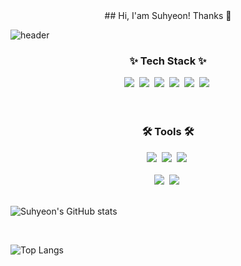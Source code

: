 <div align="center">
  ## Hi, I'am Suhyeon! Thanks 👋
</div>

<!--
**suhyeon03/suhyeon03** is a ✨ _special_ ✨ repository because its `README.md` (this file) appears on your GitHub profile.

Here are some ideas to get you started:
<!--타이틀 부분-->
![header](https://capsule-render.vercel.app/api?type=waving&color=gradient&height=300&section=header&text=Good%20to%20see%20you%20%F0%9F%A4%97)
<!--내용 부분-->
<h3 align="center">✨ Tech Stack ✨</h3>
<div align="center">
  <img src="https://img.shields.io/badge/python-3670A0?style=for-the-badge&logo=python&logoColor=ffdd54" />&nbsp
  <img src="https://img.shields.io/badge/pandas-150458.svg?style=for-the-badge&logo=pandas&logoColor=white" />&nbsp
  <img src="https://img.shields.io/badge/scikitlearn-F7931E?style=for-the-badge&logo=scikitlearn&logoColor=white" />&nbsp
  <img src="https://img.shields.io/badge/numpy-4d77cf.svg?style=for-the-badge&logo=numpy&logoColor=white" />&nbsp
  <img src="https://img.shields.io/badge/Matplotlib-11557c.svg?style=for-the-badge&logo=Matplotlib&logoColor=white" />&nbsp
  <img src="https://img.shields.io/badge/mysql-4479A1.svg?style=for-the-badge&logo=mysql&logoColor=white" />&nbsp
</div>

<br>


  
</div>

<br>

<h3 align="center">🛠 Tools 🛠</h3>
<div align="center">
  <img src="https://img.shields.io/badge/git-F05033.svg?style=for-the-badge&logo=git&logoColor=white" />&nbsp
  <img src="https://img.shields.io/badge/github-181717.svg?style=for-the-badge&logo=github&logoColor=white" />&nbsp
  <img src="https://img.shields.io/badge/Notion-F3F3F3.svg?style=for-the-badge&logo=notion&logoColor=black" />&nbsp
</div>

<br>

<div align="center">
<img src="https://img.shields.io/badge/VSCode-2C2C32.svg?style=for-the-badge&logo=visual-studio-code&logoColor=22ABF3" />&nbsp
  <img src="https://img.shields.io/badge/jupyter-2C2C32.svg?style=for-the-badge&logo=jupyter&logoColor=F37726" />&nbsp
<!--   <img src="https://img.shields.io/badge/Colab-2C2C32.svg?style=for-the-badge&logo=googlecolab&logoColor=F9AB00" />&nbsp -->
</div>

<br>



![Suhyeon's GitHub stats](https://github-readme-stats.vercel.app/api?username=suhyeon03&show_icons=true&theme=radical)

<br>



![Top Langs](https://github-readme-stats.vercel.app/api/top-langs/?username=suhyeon03&layout=compact)

